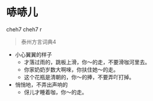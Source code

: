 # 哧哧儿
cheh7 cheh7 r
> 泰州方言词典4
- 小心翼翼的样子
  - 才落过雨的，跳板上滑，你～的走，不要滑咖河里去。
  - 你家奶奶岁数大啊唻，你扶住她～的走。
  - 这个花瓶是清朝的，你～的捧，不要弄吖打掉。
- 悄悄地，不弄出声响的
  - 伢儿才睡着咖，你～的走。
